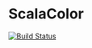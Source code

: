 # ScalaColor

[![Build Status](https://travis-ci.org/SnipyJulmy/ScalaColor.svg?branch=master)](https://travis-ci.org/SnipyJulmy/ScalaColor)

